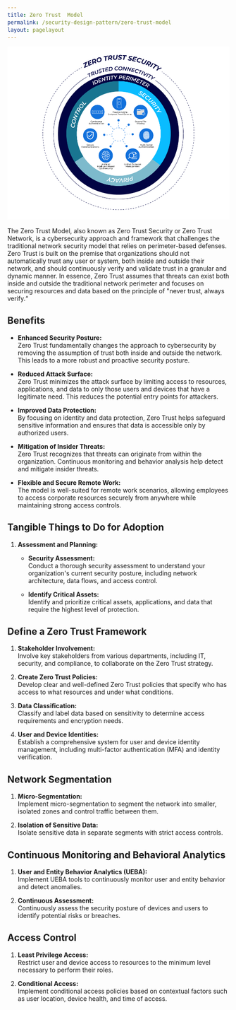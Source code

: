 ```yaml
---
title: Zero Trust  Model
permalink: /security-design-pattern/zero-trust-model
layout: pagelayout
---
```


![Zero Trust Model](./../../pictures/Zero-Trust-Security.png)

The Zero Trust Model, also known as Zero Trust Security or Zero Trust Network, is a cybersecurity approach and framework that challenges the traditional network security model that relies on perimeter-based defenses. Zero Trust is built on the premise that organizations should not automatically trust any user or system, both inside and outside their network, and should continuously verify and validate trust in a granular and dynamic manner. In essence, Zero Trust assumes that threats can exist both inside and outside the traditional network perimeter and focuses on securing resources and data based on the principle of "never trust, always verify.“

## Benefits

- **Enhanced Security Posture:**  
  Zero Trust fundamentally changes the approach to cybersecurity by removing the assumption of trust both inside and outside the network. This leads to a more robust and proactive security posture.

- **Reduced Attack Surface:**  
  Zero Trust minimizes the attack surface by limiting access to resources, applications, and data to only those users and devices that have a legitimate need. This reduces the potential entry points for attackers.

- **Improved Data Protection:**  
  By focusing on identity and data protection, Zero Trust helps safeguard sensitive information and ensures that data is accessible only by authorized users.

- **Mitigation of Insider Threats:**  
  Zero Trust recognizes that threats can originate from within the organization. Continuous monitoring and behavior analysis help detect and mitigate insider threats.

- **Flexible and Secure Remote Work:**  
  The model is well-suited for remote work scenarios, allowing employees to access corporate resources securely from anywhere while maintaining strong access controls.

## Tangible Things to Do for Adoption

1. **Assessment and Planning:**

   - **Security Assessment:**  
     Conduct a thorough security assessment to understand your organization's current security posture, including network architecture, data flows, and access control.

   - **Identify Critical Assets:**  
     Identify and prioritize critical assets, applications, and data that require the highest level of protection.
## Define a Zero Trust Framework

1. **Stakeholder Involvement:**  
   Involve key stakeholders from various departments, including IT, security, and compliance, to collaborate on the Zero Trust strategy.

2. **Create Zero Trust Policies:**  
   Develop clear and well-defined Zero Trust policies that specify who has access to what resources and under what conditions.

3. **Data Classification:**  
   Classify and label data based on sensitivity to determine access requirements and encryption needs.

4. **User and Device Identities:**  
   Establish a comprehensive system for user and device identity management, including multi-factor authentication (MFA) and identity verification.

## Network Segmentation

1. **Micro-Segmentation:**  
   Implement micro-segmentation to segment the network into smaller, isolated zones and control traffic between them.

2. **Isolation of Sensitive Data:**  
   Isolate sensitive data in separate segments with strict access controls.

## Continuous Monitoring and Behavioral Analytics

1. **User and Entity Behavior Analytics (UEBA):**  
   Implement UEBA tools to continuously monitor user and entity behavior and detect anomalies.

2. **Continuous Assessment:**  
   Continuously assess the security posture of devices and users to identify potential risks or breaches.

## Access Control

1. **Least Privilege Access:**  
   Restrict user and device access to resources to the minimum level necessary to perform their roles.

2. **Conditional Access:**  
   Implement conditional access policies based on contextual factors such as user location, device health, and time of access.
